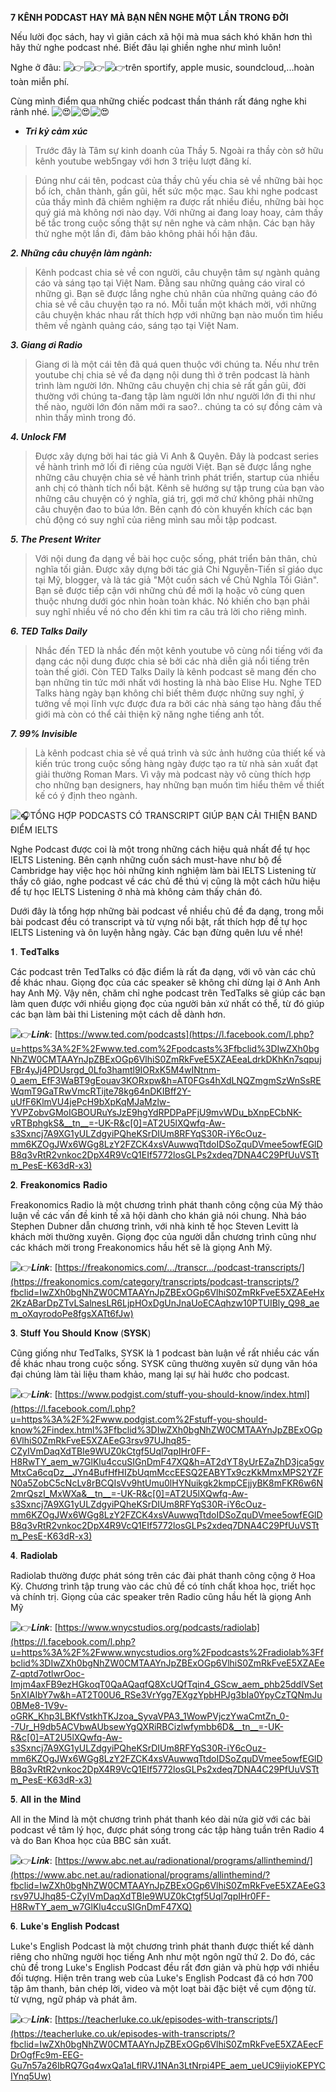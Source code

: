 **7 KÊNH PODCAST HAY MÀ BẠN NÊN NGHE MỘT LẦN TRONG ĐỜI**

Nếu lười đọc sách, hay vì giãn cách xã hội mà mua sách khó khăn hơn thì hãy thử nghe podcast nhé. Biết đâu lại ghiền nghe như mình luôn!

Nghe ở đâu: ![👉](https://static.xx.fbcdn.net/images/emoji.php/v9/t51/1/16/1f449.png)![👉](https://static.xx.fbcdn.net/images/emoji.php/v9/t51/1/16/1f449.png)![👉](https://static.xx.fbcdn.net/images/emoji.php/v9/t51/1/16/1f449.png)trên sportify, apple music, soundcloud,...hoàn toàn miễn phí.

Cùng mình điểm qua những chiếc podcast thần thánh rất đáng nghe khi rảnh nhé. ![😍](https://static.xx.fbcdn.net/images/emoji.php/v9/t2/1/16/1f60d.png)![😍](https://static.xx.fbcdn.net/images/emoji.php/v9/t2/1/16/1f60d.png)![😍](https://static.xx.fbcdn.net/images/emoji.php/v9/t2/1/16/1f60d.png)

-   ***Tri kỷ cảm xúc***

> Trước đây là Tâm sự kinh doanh của Thầy 5. Ngoài ra thầy còn sở hữu kênh youtube web5ngay với hơn 3 triệu lượt đăng kí.

> Đúng như cái tên, podcast của thầy chủ yếu chia sẻ về những bài học bổ ích, chân thành, gần gũi, hết sức mộc mạc. Sau khi nghe podcast của thầy mình đã chiêm nghiệm ra được rất nhiều điều, những bài học quý giá mà không nơi nào dạy. Với những ai đang loay hoay, cảm thấy bế tắc trong cuộc sống thật sự nên nghe và cảm nhận. Các bạn hãy thử nghe một lần đi, đảm bảo không phải hối hận đâu.

***2\. Những câu chuyện làm ngành:***

> Kênh podcast chia sẻ về con người, câu chuyện tâm sự ngành quảng cáo và sáng tạo tại Việt Nam. Đằng sau những quảng cáo viral có những gì. Bạn sẽ được lắng nghe chủ nhân của những quảng cáo đó chia sẻ về câu chuyện tạo ra nó. Mỗi tuần một khách mời, với những câu chuyện khác nhau rất thích hợp với những bạn nào muốn tìm hiểu thêm về ngành quảng cáo, sáng tạo tại Việt Nam.

***3\. Giang ơi Radio***

> Giang ơi là một cái tên đã quá quen thuộc với chúng ta. Nếu như trên youtube chị chia sẻ về đa dạng nội dung thì ở trên podcast là hành trình làm người lớn. Những câu chuyện chị chia sẻ rất gần gũi, đời thường với chúng ta-đang tập làm người lớn như người lớn đi thi như thế nào, người lớn đón năm mới ra sao?.. chúng ta có sự đồng cảm và nhìn thấy mình trong đó.

***4\. Unlock FM***

> Được xây dựng bởi hai tác giả Vi Anh & Quyên. Đây là podcast series về hành trình mở lối đi riêng của người Việt. Bạn sẽ được lắng nghe những câu chuyện chia sẻ về hành trình phát triển, startup của nhiều anh chị có thành tích nổi bật. Kênh sẽ hướng sự tập trung của bạn vào những câu chuyện có ý nghĩa, giá trị, gợi mở chứ không phải những câu chuyện đao to búa lớn. Bên cạnh đó còn khuyến khích các bạn chủ động có suy nghĩ của riêng mình sau mỗi tập podcast.

***5\. The Present Writer***

> Với nội dung đa dạng về bài học cuộc sống, phát triển bản thân, chủ nghĩa tối giản. Được xây dựng bởi tác giả Chi Nguyễn-Tiến sĩ giáo dục tại Mỹ, blogger, và là tác giả "Một cuốn sách về Chủ Nghĩa Tối Giản". Bạn sẽ được tiếp cận với những chủ đề mới lạ hoặc vô cùng quen thuộc nhưng dưới góc nhìn hoàn toàn khác. Nó khiến cho bạn phải suy nghĩ nhiều về nó cho đến khi tìm ra câu trả lời cho riêng mình.

***6\. TED Talks Daily***

> Nhắc đến TED là nhắc đến một kênh youtube vô cùng nổi tiếng với đa dạng các nội dung được chia sẻ bởi các nhà diễn giả nổi tiếng trên toàn thế giới. Còn TED Talks Daily là kênh podcast sẽ mang đến cho bạn những tin tức mới nhất với hosting là nhà bào Elise Hu. Nghe TED Talks hàng ngày bạn không chỉ biết thêm được những suy nghĩ, ý tưởng về mọi lĩnh vực được đưa ra bởi các nhà sáng tạo hàng đầu thế giới mà còn có thể cải thiện kỹ năng nghe tiếng anh tốt.

***7\. 99% Invisible***

> Là kênh podcast chia sẻ về quá trình và sức ảnh hưởng của thiết kế và kiến trúc trong cuộc sống hàng ngày được tạo ra từ nhà sản xuất đạt giải thường Roman Mars. Vì vậy mà podcast này vô cùng thích hợp cho những bạn designers, hay những bạn muốn tìm hiểu thêm về thiết kế có ý định theo ngành.


![🎧](https://static.xx.fbcdn.net/images/emoji.php/v9/t1/1/16/1f3a7.png)TỔNG HỢP PODCASTS CÓ TRANSCRIPT GIÚP BẠN CẢI THIỆN BAND ĐIỂM IELTS

Nghe Podcast được coi là một trong những cách hiệu quả nhất để tự học IELTS Listening. Bên cạnh những cuốn sách must-have như bộ đề Cambridge hay việc học hỏi những kinh nghiệm làm bài IELTS Listening từ thầy cô giáo, nghe podcast về các chủ đề thú vị cũng là một cách hữu hiệu để tự học IELTS Listening ở nhà mà không cảm thấy chán đó.

Dưới đây là tổng hợp những bài podcast về nhiều chủ đề đa dạng, trong mỗi bài podcast đều có transcript và từ vựng nổi bật, rất thích hợp để tự học IELTS Listening và ôn luyện hằng ngày. Các bạn đừng quên lưu về nhé!

𝟏. 𝐓𝐞𝐝𝐓𝐚𝐥𝐤𝐬

Các podcast trên TedTalks có đặc điểm là rất đa dạng, với vô vàn các chủ đề khác nhau. Giọng đọc của các speaker sẽ không chỉ dừng lại ở Anh Anh hay Anh Mỹ. Vậy nên, chăm chỉ nghe podcast trên TedTalks sẽ giúp các bạn làm quen được với nhiều giọng đọc của người bản xứ nhất có thể, từ đó giúp các bạn làm bài thi Listening một cách dễ dành hơn.

![👉](https://static.xx.fbcdn.net/images/emoji.php/v9/t51/1/16/1f449.png)𝑳𝒊𝒏𝒌: [https://www.ted.com/podcasts](https://l.facebook.com/l.php?u=https%3A%2F%2Fwww.ted.com%2Fpodcasts%3Ffbclid%3DIwZXh0bgNhZW0CMTAAYnJpZBExOGp6VlhiS0ZmRkFveE5XZAEeaLdrkDKhKn7sqpujFBr4yJj4PDUsrgd_0Lfo3hamtl9IORxK5M4wINtnm-0_aem_EfF3WaBT9gEouav3KORxpw&h=AT0FGs4hXdLNQZmgmSzWnSsREWqmT9GaTRwVmcRTijte78kg64nDKIBff2Y-uUfF6KlmVU4jePcH9bXpKqMJaMzlw-YVPZobvGMoIGBOURuYsJzE9hgYdRPDPaPFjU9mvWDu_bXnpECbNK-vRTBphgkS&__tn__=-UK-R&c[0]=AT2U5lXQwfq-Aw-s3Sxncj7A9XG1yULZdgyiPQheKSrDIUm8RFYqS30R-iY6cOuz-mm6KZOgJWx6WGg8LzY2FZCK4xsVAuwwqTtdoIDSoZquDVmee5owfEGlDB8q3vRtR2vnkoc2DpX4R9VcQ1EIf5772losGLPs2xdeq7DNA4C29PfUuVSTtm_PesE-K63dR-x3)

𝟐. 𝐅𝐫𝐞𝐚𝐤𝐨𝐧𝐨𝐦𝐢𝐜𝐬 𝐑𝐚𝐝𝐢𝐨

Freakonomics Radio là một chương trình phát thanh công cộng của Mỹ thảo luận về các vấn đề kinh tế xã hội dành cho khán giả nói chung. Nhà báo Stephen Dubner dẫn chương trình, với nhà kinh tế học Steven Levitt là khách mời thường xuyên. Giọng đọc của người dẫn chương trình cũng như các khách mời trong Freakonomics hầu hết sẽ là giọng Anh Mỹ.

![👉](https://static.xx.fbcdn.net/images/emoji.php/v9/t51/1/16/1f449.png)𝑳𝒊𝒏𝒌: [https://freakonomics.com/.../transcr.../podcast-transcripts/](https://freakonomics.com/category/transcripts/podcast-transcripts/?fbclid=IwZXh0bgNhZW0CMTAAYnJpZBExOGp6VlhiS0ZmRkFveE5XZAEeHx2KzABarDpZTvLSalnesLR6LjpHOxDgUnJnaUoECAqhzw10PTUIBly_Q98_aem_oXqyrodoPe8fgsXATt6fJw)

𝟑. 𝐒𝐭𝐮𝐟𝐟 𝐘𝐨𝐮 𝐒𝐡𝐨𝐮𝐥𝐝 𝐊𝐧𝐨𝐰 (𝐒𝐘𝐒𝐊)

Cũng giống như TedTalks, SYSK là 1 podcast bàn luận về rất nhiều các vấn đề khác nhau trong cuộc sống. SYSK cũng thường xuyên sử dụng văn hóa đại chúng làm tài liệu tham khảo, mang lại sự hài hước cho podcast.

![👉](https://static.xx.fbcdn.net/images/emoji.php/v9/t51/1/16/1f449.png)𝑳𝒊𝒏𝒌: [https://www.podgist.com/stuff-you-should-know/index.html](https://l.facebook.com/l.php?u=https%3A%2F%2Fwww.podgist.com%2Fstuff-you-should-know%2Findex.html%3Ffbclid%3DIwZXh0bgNhZW0CMTAAYnJpZBExOGp6VlhiS0ZmRkFveE5XZAEeG3rsv97UJhq85-CZyIVmDaqXdTBIe9WUZ0kCtgf5Uql7qpIHr0FF-H8RwTY_aem_w7GlKlu4ccuSIGnDmF47XQ&h=AT2dYT8yUrEZaZhD3jca5gvMtxCa6cqDz__JYn4BufHfHIZbUqmMccEESQ2EABYTx9czKkMmxMPS2YZFN0a5ZobC5cNcLv8rBCQIsVv9htUmu0lHYNuikgk2kmpCEjjyBK8mFKR6w6N2mrQszI_MxWXa&__tn__=-UK-R&c[0]=AT2U5lXQwfq-Aw-s3Sxncj7A9XG1yULZdgyiPQheKSrDIUm8RFYqS30R-iY6cOuz-mm6KZOgJWx6WGg8LzY2FZCK4xsVAuwwqTtdoIDSoZquDVmee5owfEGlDB8q3vRtR2vnkoc2DpX4R9VcQ1EIf5772losGLPs2xdeq7DNA4C29PfUuVSTtm_PesE-K63dR-x3)

𝟒. 𝐑𝐚𝐝𝐢𝐨𝐥𝐚𝐛

Radiolab thường được phát sóng trên các đài phát thanh công cộng ở Hoa Kỳ. Chương trình tập trung vào các chủ đề có tính chất khoa học, triết học và chính trị. Giọng của các speaker trên Radio cũng hầu hết là giọng Anh Mỹ

![👉](https://static.xx.fbcdn.net/images/emoji.php/v9/t51/1/16/1f449.png)𝑳𝒊𝒏𝒌: [https://www.wnycstudios.org/podcasts/radiolab](https://l.facebook.com/l.php?u=https%3A%2F%2Fwww.wnycstudios.org%2Fpodcasts%2Fradiolab%3Ffbclid%3DIwZXh0bgNhZW0CMTAAYnJpZBExOGp6VlhiS0ZmRkFveE5XZAEeZ-qptd7otlwrOoc-Imjm4axFB9ezHGkoqT0QaAQaqfQ8XcUQfTqin4_GScw_aem_phb25ddlVSet5nXIAIbY7w&h=AT2T00U6_RSe3VrYgg7EXgzYpbHPJg3bIa0YpyCzTQNmJu0BMe8-1V9v-oGRK_Khp3LBKfVstkhTKJzoa_SyvaVPA3_1WowPVjczYwaCmtZn_0--7Ur_H9db5ACVbwAUbsewYgQXRiRBCizlwfymbb6D&__tn__=-UK-R&c[0]=AT2U5lXQwfq-Aw-s3Sxncj7A9XG1yULZdgyiPQheKSrDIUm8RFYqS30R-iY6cOuz-mm6KZOgJWx6WGg8LzY2FZCK4xsVAuwwqTtdoIDSoZquDVmee5owfEGlDB8q3vRtR2vnkoc2DpX4R9VcQ1EIf5772losGLPs2xdeq7DNA4C29PfUuVSTtm_PesE-K63dR-x3)

𝟓. 𝐀𝐥𝐥 𝐢𝐧 𝐭𝐡𝐞 𝐌𝐢𝐧𝐝

All in the Mind là một chương trình phát thanh kéo dài nửa giờ với các bài podcast về tâm lý học, được phát sóng trong các tập hàng tuần trên Radio 4 và do Ban Khoa học của BBC sản xuất.

![👉](https://static.xx.fbcdn.net/images/emoji.php/v9/t51/1/16/1f449.png)𝑳𝒊𝒏𝒌: [https://www.abc.net.au/radionational/programs/allinthemind/](https://www.abc.net.au/radionational/programs/allinthemind/?fbclid=IwZXh0bgNhZW0CMTAAYnJpZBExOGp6VlhiS0ZmRkFveE5XZAEeG3rsv97UJhq85-CZyIVmDaqXdTBIe9WUZ0kCtgf5Uql7qpIHr0FF-H8RwTY_aem_w7GlKlu4ccuSIGnDmF47XQ)

𝟔. 𝐋𝐮𝐤𝐞'𝐬 𝐄𝐧𝐠𝐥𝐢𝐬𝐡 𝐏𝐨𝐝𝐜𝐚𝐬𝐭

Luke's English Podcast là một chương trình phát thanh được thiết kế dành riêng cho những người học tiếng Anh như một ngôn ngữ thứ 2. Do đó, các chủ đề trong Luke's English Podcast đều rất đơn giản và phù hợp với nhiều đối tượng. Hiện trên trang web của Luke's English Podcast đã có hơn 700 tập âm thanh, bản chép lời, video và một loạt bài đặc biệt về cụm động từ. từ vựng, ngữ pháp và phát âm.

![👉](https://static.xx.fbcdn.net/images/emoji.php/v9/t51/1/16/1f449.png)𝑳𝒊𝒏𝒌: [https://teacherluke.co.uk/episodes-with-transcripts/](https://teacherluke.co.uk/episodes-with-transcripts/?fbclid=IwZXh0bgNhZW0CMTAAYnJpZBExOGp6VlhiS0ZmRkFveE5XZAEecFDrOgfFc9m-EEG-Gu7n57a26IbRQ7Gq4wxQa1aLflRVJ1NAn3LtNrpi4PE_aem_ueUC9iiyioKEPYCIYnq5Uw)